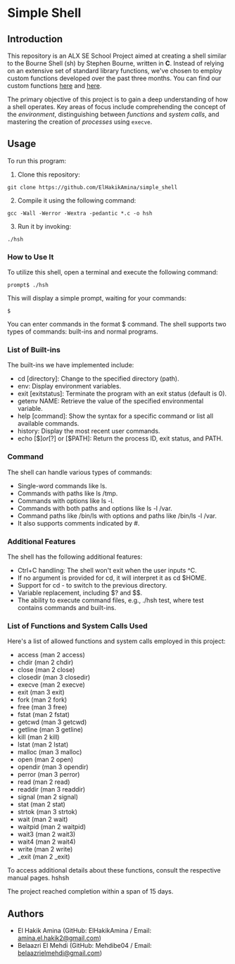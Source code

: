# Simple Shell

## Introduction
This repository is an ALX SE School Project aimed at creating a shell similar to the Bourne Shell (sh) by Stephen Bourne, written in **C**. Instead of relying on an extensive set of standard library functions, we've chosen to employ custom functions developed over the past three months. You can find our custom functions [here](https://github.com/ElHakikAmina/alx-low_level_programming/) and [here](https://github.com/Mehdibe04/alx-low_level_programming/).

The primary objective of this project is to gain a deep understanding of how a shell operates. Key areas of focus include comprehending the concept of the *environment*, distinguishing between *functions* and *system calls*, and mastering the creation of *processes* using `execve`.

## Usage
To run this program:

1. Clone this repository:

```shell
git clone https://github.com/ElHakikAmina/simple_shell
```

2. Compile it using the following command:

```shell
gcc -Wall -Werror -Wextra -pedantic *.c -o hsh
```

3. Run it by invoking:

```shell
./hsh
```

### How to Use It
To utilize this shell, open a terminal and execute the following command:

```shell
prompt$ ./hsh
```

This will display a simple prompt, waiting for your commands:

```shell
$ 
```

You can enter commands in the format $ command. The shell supports two types of commands: built-ins and normal programs.

### List of Built-ins
The built-ins we have implemented include:

* cd [directory]: Change to the specified directory (path).
* env: Display environment variables.
* exit [exitstatus]: Terminate the program with an exit status (default is 0).
* getenv NAME: Retrieve the value of the specified environmental variable.
* help [command]: Show the syntax for a specific command or list all available commands.
* history: Display the most recent user commands.
* echo [$$] or [$?] or [$PATH]: Return the process ID, exit status, and PATH.

### Command
The shell can handle various types of commands:

* Single-word commands like ls.
* Commands with paths like ls /tmp.
* Commands with options like ls -l.
* Commands with both paths and options like ls -l /var.
* Command paths like /bin/ls with options and paths like /bin/ls -l /var.
* It also supports comments indicated by #.

### Additional Features
The shell has the following additional features:

* Ctrl+C handling: The shell won't exit when the user inputs ^C.
* If no argument is provided for cd, it will interpret it as cd $HOME.
* Support for cd - to switch to the previous directory.
* Variable replacement, including $? and $$.
* The ability to execute command files, e.g., ./hsh test, where test contains commands and built-ins.

### List of Functions and System Calls Used
Here's a list of allowed functions and system calls employed in this project:

* access (man 2 access)
* chdir (man 2 chdir)
* close (man 2 close)
* closedir (man 3 closedir)
* execve (man 2 execve)
* exit (man 3 exit)
* fork (man 2 fork)
* free (man 3 free)
* fstat (man 2 fstat)
* getcwd (man 3 getcwd)
* getline (man 3 getline)
* kill (man 2 kill)
* lstat (man 2 lstat)
* malloc (man 3 malloc)
* open (man 2 open)
* opendir (man 3 opendir)
* perror (man 3 perror)
* read (man 2 read)
* readdir (man 3 readdir)
* signal (man 2 signal)
* stat (man 2 stat)
* strtok (man 3 strtok)
* wait (man 2 wait)
* waitpid (man 2 waitpid)
* wait3 (man 2 wait3)
* wait4 (man 2 wait4)
* write (man 2 write)
* _exit (man 2 _exit)

To access additional details about these functions, consult the respective manual pages.
hshsh

The project reached completion within a span of 15 days.

## Authors
* El Hakik Amina (GitHub: ElHakikAmina / Email: amina.el.hakik2@gmail.com)
* Belaazri El Mehdi (GitHub: Mehdibe04 / Email: belaazrielmehdi@gmail.com)
